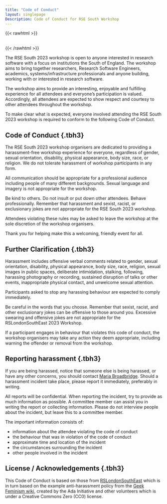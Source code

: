 ```yaml
---
title: "Code of Conduct"
layout: singlepage
Description: Code of Conduct for RSE South Workshop
---
```

{{< rawhtml >}}
<br/><br/> 

{{< /rawhtml >}}

The RSE South 2023 workshop is open to anyone interested in research software with a focus on institutions the South of England. The workshop aims to bring together researchers, Research Software Engineers, academics, systems/infrastructure professionals and anyone building, working with or interested in research software.

The workshop aims to provide an interesting, enjoyable and fulfilling experience for all attendees and everyone’s participation is valued. Accordingly, all attendees are expected to show respect and courtesy to other attendees throughout the workshop.

To make clear what is expected, everyone involved attending the RSE South 2023 workshop is required to conform to the following Code of Conduct.


## Code of Conduct {.tbh3}

The RSE South 2023 workshop organisers are dedicated to providing a harassment-free workshop experience for everyone, regardless of gender, sexual orientation, disability, physical appearance, body size, race, or religion. We do not tolerate harassment of workshop participants in any form.

All communication should be appropriate for a professional audience including people of many different backgrounds. Sexual language and imagery is not appropriate for the workshop.

Be kind to others. Do not insult or put down other attendees. Behave professionally. Remember that harassment and sexist, racist, or exclusionary jokes are not appropriate for the RSE South 2023 workshop.

Attendees violating these rules may be asked to leave the workshop at the sole discretion of the workshop organisers.

Thank you for helping make this a welcoming, friendly event for all.


## Further Clarification {.tbh3}

Harassment includes offensive verbal comments related to gender, sexual orientation, disability, physical appearance, body size, race, religion, sexual images in public spaces, deliberate intimidation, stalking, following, harassing photography or recording, sustained disruption of talks or other events, inappropriate physical contact, and unwelcome sexual attention.

Participants asked to stop any harassing behaviour are expected to comply immediately.

Be careful in the words that you choose. Remember that sexist, racist, and other exclusionary jokes can be offensive to those around you. Excessive swearing and offensive jokes are not appropriate for the RSLondonSouthEast 2023 Workshop.

If a participant engages in behaviour that violates this code of conduct, the workshop organisers may take any action they deem appropriate, including warning the offender or removal from the workshop.


## Reporting harassment {.tbh3}

If you are being harassed, notice that someone else is being harassed, or have any other concerns, you should contact <a href="mailto:m.b.broadbridge@reading.ac.uk">Maria Broadbridge</a>. Should a harassment incident take place, please report it immediately, preferably in writing.

All reports will be confidential.
When reporting the incident, try to provide as much information as possible. A committee member can assist you in writing the report or collecting information. Please do not interview people about the incident, but leave this to a committee member.

The important information consists of:
<span>

+ information about the attendee violating the code of conduct
+ the behaviour that was in violation of the code of conduct
+ approximate time and location of the incident
+ the circumstances surrounding the incident
+ other people involved in the incident

</span>


## License / Acknowledgements {.tbh3}
This Code of Conduct is based on those from <a href="https://rslondon.ac.uk/back-to-rslondonsoutheast-2023/">RSLondonSouthEast</a> which is in turn based on the example anti-harassment policy from the <a href="https://geekfeminism.fandom.com/wiki/Conference_anti-harassment">Geek Feminism wiki</a>, created by the Ada Initiative and other volunteers which is under a Creative Commons Zero (CC0) license.

